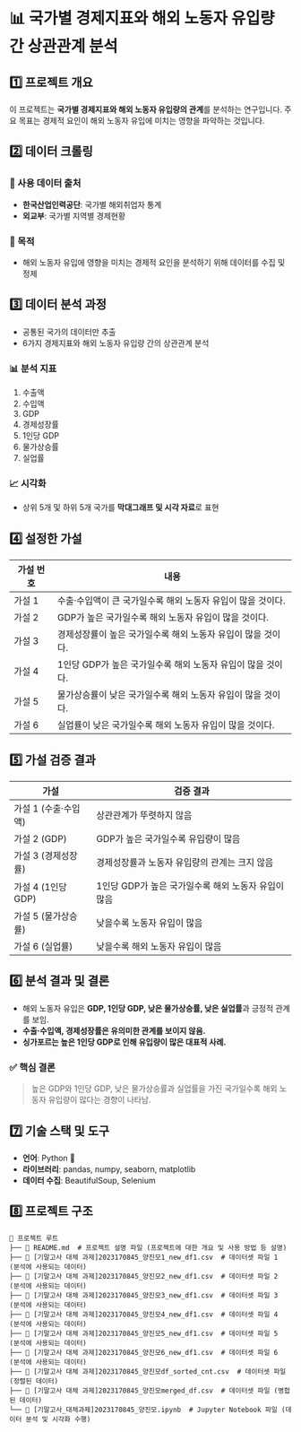 # 📊 국가별 경제지표와 해외 노동자 유입량 간 상관관계 분석

## 1️⃣ 프로젝트 개요
이 프로젝트는 **국가별 경제지표와 해외 노동자 유입량의 관계**를 분석하는 연구입니다. 
주요 목표는 경제적 요인이 해외 노동자 유입에 미치는 영향을 파악하는 것입니다.

## 2️⃣ 데이터 크롤링
### 📌 사용 데이터 출처
- **한국산업인력공단**: 국가별 해외취업자 통계
- **외교부**: 국가별 지역별 경제현황

### 🎯 목적
- 해외 노동자 유입에 영향을 미치는 경제적 요인을 분석하기 위해 데이터를 수집 및 정제

## 3️⃣ 데이터 분석 과정
- 공통된 국가의 데이터만 추출
- 6가지 경제지표와 해외 노동자 유입량 간의 상관관계 분석

### 📊 분석 지표
1. 수출액
2. 수입액
3. GDP
4. 경제성장률
5. 1인당 GDP
6. 물가상승률
7. 실업률

### 📈 시각화
- 상위 5개 및 하위 5개 국가를 **막대그래프 및 시각 자료**로 표현

## 4️⃣ 설정한 가설
| 가설 번호 | 내용 |
|-----------|------------------------------------------------|
| 가설 1 | 수출·수입액이 큰 국가일수록 해외 노동자 유입이 많을 것이다. |
| 가설 2 | GDP가 높은 국가일수록 해외 노동자 유입이 많을 것이다. |
| 가설 3 | 경제성장률이 높은 국가일수록 해외 노동자 유입이 많을 것이다. |
| 가설 4 | 1인당 GDP가 높은 국가일수록 해외 노동자 유입이 많을 것이다. |
| 가설 5 | 물가상승률이 낮은 국가일수록 해외 노동자 유입이 많을 것이다. |
| 가설 6 | 실업률이 낮은 국가일수록 해외 노동자 유입이 많을 것이다. |

## 5️⃣ 가설 검증 결과
| 가설 | 검증 결과 |
|------|--------------------------------------|
| 가설 1 (수출·수입액) | 상관관계가 뚜렷하지 않음 |
| 가설 2 (GDP) | GDP가 높은 국가일수록 유입량이 많음 |
| 가설 3 (경제성장률) | 경제성장률과 노동자 유입량의 관계는 크지 않음 |
| 가설 4 (1인당 GDP) | 1인당 GDP가 높은 국가일수록 해외 노동자 유입이 많음 |
| 가설 5 (물가상승률) | 낮을수록 노동자 유입이 많음 |
| 가설 6 (실업률) | 낮을수록 해외 노동자 유입이 많음 |

## 6️⃣ 분석 결과 및 결론
- 해외 노동자 유입은 **GDP, 1인당 GDP, 낮은 물가상승률, 낮은 실업률**과 긍정적 관계를 보임.
- **수출·수입액, 경제성장률은 유의미한 관계를 보이지 않음.**
- **싱가포르는 높은 1인당 GDP로 인해 유입량이 많은 대표적 사례.**

### ✅ 핵심 결론
> 높은 GDP와 1인당 GDP, 낮은 물가상승률과 실업률을 가진 국가일수록 해외 노동자 유입량이 많다는 경향이 나타남.

## 7️⃣ 기술 스택 및 도구
- **언어**: Python 🐍
- **라이브러리**: pandas, numpy, seaborn, matplotlib
- **데이터 수집**: BeautifulSoup, Selenium


## 8️⃣ 프로젝트 구조
```
📂 프로젝트 루트
├── 📄 README.md  # 프로젝트 설명 파일 (프로젝트에 대한 개요 및 사용 방법 등 설명)
├── 📄 [기말고사 대체 과제]2023170845_양진모1_new_df1.csv  # 데이터셋 파일 1 (분석에 사용되는 데이터)
├── 📄 [기말고사 대체 과제]2023170845_양진모2_new_df1.csv  # 데이터셋 파일 2 (분석에 사용되는 데이터)
├── 📄 [기말고사 대체 과제]2023170845_양진모3_new_df1.csv  # 데이터셋 파일 3 (분석에 사용되는 데이터)
├── 📄 [기말고사 대체 과제]2023170845_양진모4_new_df1.csv  # 데이터셋 파일 4 (분석에 사용되는 데이터)
├── 📄 [기말고사 대체 과제]2023170845_양진모5_new_df1.csv  # 데이터셋 파일 5 (분석에 사용되는 데이터)
├── 📄 [기말고사 대체 과제]2023170845_양진모6_new_df1.csv  # 데이터셋 파일 6 (분석에 사용되는 데이터)
├── 📄 [기말고사 대체 과제]2023170845_양진모df_sorted_cnt.csv  # 데이터셋 파일 (정렬된 데이터)
├── 📄 [기말고사 대체 과제]2023170845_양진모merged_df.csv  # 데이터셋 파일 (병합된 데이터)
└── 📄 [기말고사_대체과제]2023170845_양진모.ipynb  # Jupyter Notebook 파일 (데이터 분석 및 시각화 수행)

```


